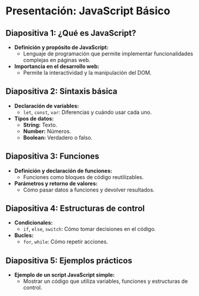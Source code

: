 # Presentación: JavaScript Básico

## Diapositiva 1: ¿Qué es JavaScript?
- **Definición y propósito de JavaScript:**
  - Lenguaje de programación que permite implementar funcionalidades complejas en páginas web.
- **Importancia en el desarrollo web:**
  - Permite la interactividad y la manipulación del DOM.

## Diapositiva 2: Sintaxis básica
- **Declaración de variables:**
  - `let`, `const`, `var`: Diferencias y cuándo usar cada uno.
- **Tipos de datos:**
  - **String:** Texto.
  - **Number:** Números.
  - **Boolean:** Verdadero o falso.

## Diapositiva 3: Funciones
- **Definición y declaración de funciones:**
  - Funciones como bloques de código reutilizables.
- **Parámetros y retorno de valores:**
  - Cómo pasar datos a funciones y devolver resultados.

## Diapositiva 4: Estructuras de control
- **Condicionales:**
  - `if`, `else`, `switch`: Cómo tomar decisiones en el código.
- **Bucles:**
  - `for`, `while`: Cómo repetir acciones.

## Diapositiva 5: Ejemplos prácticos
- **Ejemplo de un script JavaScript simple:**
  - Mostrar un código que utiliza variables, funciones y estructuras de control. 